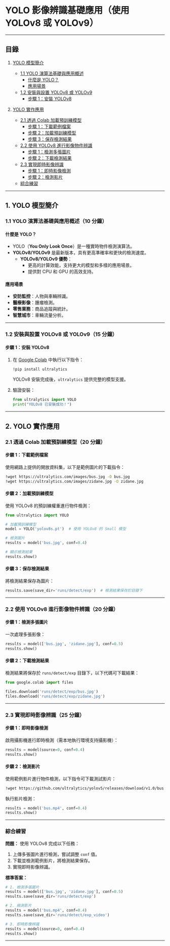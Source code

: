 # YOLO 影像辨識基礎應用（使用 YOLOv8 或 YOLOv9）
---
## 目錄
1. [YOLO 模型簡介](#1-yolo-模型簡介)  
   - [1.1 YOLO 演算法基礎與應用概述](#11-yolo-演算法基礎與應用概述10-分鐘)  
     - [什麼是 YOLO？](#什麼是-yolo)  
     - [應用場景](#應用場景)  
   - [1.2 安裝與設置 YOLOv8 或 YOLOv9](#12-安裝與設置-yolov8-或-yolov9-15-分鐘)  
     - [步驟 1：安裝 YOLOv8](#步驟-1安裝-yolov8)  

2. [YOLO 實作應用](#2-yolo-實作應用)  
   - [2.1 透過 Colab 加載預訓練模型](#21-透過-colab-加載預訓練模型20-分鐘)  
     - [步驟 1：下載範例檔案](#步驟-1下載範例檔案)  
     - [步驟 2：加載預訓練模型](#步驟-2加載預訓練模型)  
     - [步驟 3：保存檢測結果](#步驟-3保存檢測結果)  
   - [2.2 使用 YOLOv8 進行影像物件辨識](#22-使用-yolov8-進行影像物件辨識20-分鐘)  
     - [步驟 1：檢測多張圖片](#步驟-1檢測多張圖片)  
     - [步驟 2：下載檢測結果](#步驟-2下載檢測結果)  
   - [2.3 實現即時影像辨識](#23-實現即時影像辨識25-分鐘)  
     - [步驟 1：即時影像檢測](#步驟-1即時影像檢測)  
     - [步驟 2：檢測影片](#步驟-2檢測影片)  
   - [綜合練習](#綜合練習)  

---
## **1. YOLO 模型簡介**

### **1.1 YOLO 演算法基礎與應用概述**（10 分鐘）  

#### **什麼是 YOLO？**
- YOLO（**You Only Look Once**）是一種實時物件檢測演算法。
- **YOLOv8/YOLOv9** 是最新版本，具有更高準確率和更快的檢測速度。
  - **YOLOv8/YOLOv9 優勢**：
    - 更高的計算效能，支持更大的模型和多樣的應用場景。
    - 提供對 CPU 和 GPU 的高效支持。

#### **應用場景**
- **安防監控**：人物與車輛辨識。
- **醫療影像**：腫瘤檢測。
- **零售業務**：商品追蹤與統計。
- **智慧城市**：車輛流量分析。

---

### **1.2 安裝與設置 YOLOv8 或 YOLOv9**（15 分鐘）

#### **步驟 1：安裝 YOLOv8**
1. 在 [Google Colab](https://colab.research.google.com) 中執行以下指令：
   ```bash
   !pip install ultralytics
   ```
   YOLOv8 安裝完成後，`ultralytics` 提供完整的模型支援。

2. 驗證安裝：
   ```python
   from ultralytics import YOLO
   print("YOLOv8 已安裝成功！")
   ```

---

## **2. YOLO 實作應用**

### **2.1 透過 Colab 加載預訓練模型**（20 分鐘）

#### **步驟 1：下載範例檔案**
使用網路上提供的開放資料集，以下是範例圖片的下載指令：
```bash
!wget https://ultralytics.com/images/bus.jpg -O bus.jpg
!wget https://ultralytics.com/images/zidane.jpg -O zidane.jpg
```

#### **步驟 2：加載預訓練模型**
使用 YOLOv8 的預訓練權重進行物件檢測：
```python
from ultralytics import YOLO

# 加載預訓練模型
model = YOLO('yolov8s.pt')  # 使用 YOLOv8 的 Small 模型

# 檢測圖片
results = model('bus.jpg', conf=0.4)

# 顯示檢測結果
results.show()
```

#### **步驟 3：保存檢測結果**
將檢測結果保存為圖片：
```python
results.save(save_dir='runs/detect/exp')  # 檢測結果保存於目錄下
```

---

### **2.2 使用 YOLOv8 進行影像物件辨識**（20 分鐘）

#### **步驟 1：檢測多張圖片**
一次處理多張影像：
```python
results = model(['bus.jpg', 'zidane.jpg'], conf=0.5)
results.show()
```

#### **步驟 2：下載檢測結果**
檢測結果將保存於 `runs/detect/exp` 目錄下，以下代碼可下載結果：
```python
from google.colab import files

files.download('runs/detect/exp/bus.jpg')
files.download('runs/detect/exp/zidane.jpg')
```

---

### **2.3 實現即時影像辨識**（25 分鐘）

#### **步驟 1：即時影像檢測**
啟用攝影機進行即時檢測（需本地執行環境支持攝影機）：
```python
results = model(source=0, conf=0.4)
results.show()
```

#### **步驟 2：檢測影片**
使用範例影片進行物件檢測，以下指令可下載測試影片：
```bash
!wget https://github.com/ultralytics/yolov5/releases/download/v1.0/bus.mp4 -O bus.mp4
```
執行影片檢測：
```python
results = model('bus.mp4', conf=0.4)
results.show()
```

---

### **綜合練習**

**問題：** 使用 YOLOv8 完成以下任務：
1. 上傳多張圖片進行檢測，嘗試調整 `conf` 值。
2. 下載並檢測範例影片，將檢測結果保存。
3. 實現即時影像辨識。

**標準答案：**
```python
# 1. 檢測多張圖片
results = model(['bus.jpg', 'zidane.jpg'], conf=0.5)
results.save(save_dir='runs/detect/exp')

# 2. 檢測影片
results = model('bus.mp4', conf=0.4)
results.save(save_dir='runs/detect/exp_video')

# 3. 即時影像辨識
results = model(source=0, conf=0.4)
results.show()
```

---
